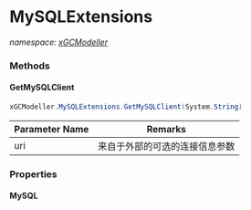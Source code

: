﻿# MySQLExtensions
_namespace: [xGCModeller](./index.md)_





### Methods

#### GetMySQLClient
```csharp
xGCModeller.MySQLExtensions.GetMySQLClient(System.String)
```


|Parameter Name|Remarks|
|--------------|-------|
|uri|来自于外部的可选的连接信息参数|



### Properties

#### MySQL

